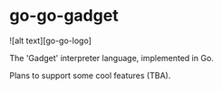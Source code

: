 # go-go-gadget

![alt text][go-go-logo]

[logo]: https://github.com/vkandola/go-go-gadget/blob/master/go-go-logo.jpg "Inspector Gadget Approves of this language!"

The 'Gadget' interpreter language, implemented in Go.

Plans to support some cool features (TBA).
